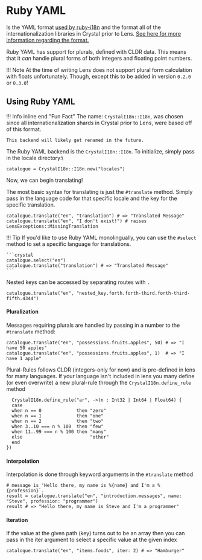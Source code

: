 # Ruby YAML
Is the YAML format [used by ruby-i18n](https://github.com/ruby-i18n/i18n) and the format all of the internationalization libraries in Crystal prior to Lens. [See here for more information regarding the format.](https://guides.rubyonrails.org/i18n.html)

Ruby YAML has support for plurals, defined with CLDR data. This means that it *can* handle plural forms of both Integers and floating point numbers. 

!!! Note 
    At the time of writing Lens does not support plural form calculation with floats unfortunately. Though, except this to be added in version `0.2.0` or `0.3.0`!


## Using Ruby YAML

!!! Info inline end "Fun Fact" 
     The name: `CrystalI18n::I18n`, was chosen since all internationalization shards in Crystal prior to Lens, were based off of this format. 
    
    This backend will likely get renamed in the future.

The Ruby YAML backend is the `CrystalI18n::I18n`. To initialize, simply pass in the locale directory:\

```crystal
catalogue = CrystalI18n::I18n.new("locales")
```

Now, we can begin translating!


The most basic syntax for translating is just the `#translate` method. Simply pass in the language code for that specific locale and the key for the specific translation.

```crystal
catalogue.translate("en", "translation") # => "Translated Message"
catalogue.translate("en", "I don't exist!") # raises LensExceptions::MissingTranslation
```

!!! Tip 
    If you'd like to use Ruby YAML monolingually, you can use the `#select` method to set a specific language for translations.

    ```crystal
    catalogue.select("en")
    catalogue.translate("translation") # => "Translated Message"
    ```

Nested keys can be accessed by separating routes with `.`

```crystal
catalogue.translate("en", "nested_key.forth.forth-third.forth-third-fifth.4344")
```

#### Pluralization

Messages requiring plurals are handled by passing in a number to the `#translate` method:

```crystal
catalogue.translate("en", "possessions.fruits.apples", 50) # => "I have 50 apples"
catalogue.translate("en", "possessions.fruits.apples", 1)  # => "I have 1 apple"
```

Plural-Rules follows CLDR (integers-only for now) and is pre-defined in lens for many languages. If your language isn't included in lens you many define (or even overwrite) a new plural-rule through the `CrystalI18n.define_rule` method

```crystal
  CrystalI18n.define_rule("ar", ->(n : Int32 | Int64 | Float64) {
  case
  when n == 0             then "zero"
  when n == 1             then "one"
  when n == 2             then "two"
  when 3..10 === n % 100  then "few"
  when 11..99 === n % 100 then "many"
  else                         "other"
  end
})
```


#### Interpolation
Interpolation is done through keyword arguments in the `#translate` method
```crystal
# message is 'Hello there, my name is %{name} and I'm a %{profession}`.
result = catalogue.translate("en", "introduction.messages", name: "Steve", profession: "programmer")
result # => "Hello there, my name is Steve and I'm a programmer"
```



#### Iteration
If the value at the given path (key) turns out to be an array then you can pass in the iter argument to select a specific value at the given index

```crystal
catalogue.translate("en", "items.foods", iter: 2) # => "Hamburger"
```
